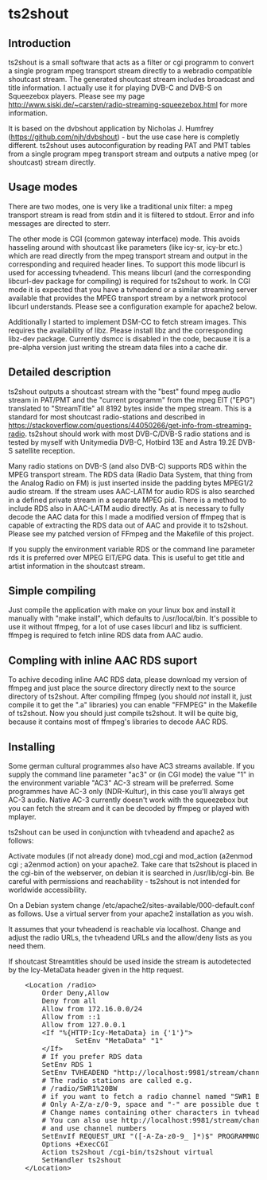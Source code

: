 # ts2shout

## Introduction
ts2shout is a small software that acts as a filter or cgi programm to convert a
single program mpeg transport stream directly to a webradio compatible
shoutcast stream. The generated shoutcast stream includes broadcast and title
information. I actually use it for playing DVB-C and DVB-S on Squeezebox
players. Please see my page
http://www.siski.de/~carsten/radio-streaming-squeezebox.html for more
information.

It is based on the dvbshout application by Nicholas J. Humfrey
(https://github.com/njh/dvbshout) - but the use case here is completly
different. ts2shout uses autoconfiguration by reading PAT and PMT tables from a
single program mpeg transport stream and outputs a native mpeg (or shoutcast) stream 
directly.

## Usage modes

There are two modes, one is very like a traditional unix filter: a mpeg transport stream
is read from stdin and it is filtered to stdout. Error and info messages are directed to 
sterr. 

The other mode is CGI (common gateway interface) mode. This avoids hasseling
around with shoutcast like parameters (like icy-sr, icy-br etc.) which are read
directly from the mpeg transport stream and output in the corresponding and
required header lines. To support this mode libcurl is used for accessing
tvheadend. This means libcurl (and the corresponding libcurl-dev package for
compiling) is required for ts2shout to work. In CGI mode it is expected that
you have a tvheadend or a similar streaming server available that provides the
MPEG transport stream by a network protocol libcurl understands. Please see
a configuration example for apache2 below.

Additionally I started to implement DSM-CC to fetch stream images. This
requires the availability of libz. Please install libz and the corresponding
libz-dev package. Currently dsmcc is disabled in the code, because it is a
pre-alpha version just writing the stream data files into a cache dir.

## Detailed description

ts2shout outputs a shoutcast stream with the "best" found mpeg audio stream in
PAT/PMT and the "current programm" from the mpeg EIT ("EPG") translated to
"StreamTitle" all 8192 bytes inside the mpeg stream. This is a standard for
most shoutcast radio-stations and described in
https://stackoverflow.com/questions/44050266/get-info-from-streaming-radio.
ts2shout should work with most DVB-C/DVB-S radio stations and is tested by
myself with Unitymedia DVB-C, Hotbird 13E and Astra 19.2E DVB-S satellite
reception.

Many radio stations on DVB-S (and also DVB-C) supports RDS within the MPEG
transport stream. The RDS data (Radio Data System, that thing from the Analog
Radio on FM) is just inserted inside the padding bytes MPEG1/2 audio stream. If
the stream uses AAC-LATM for audio RDS is also searched in a defined private
stream in a separate MPEG pid. There is a method to include RDS also
in AAC-LATM audio directly. As at is necessary to fully decode the AAC data for this
I made a modified version of ffmpeg that is capable of extracting the RDS data out of 
AAC and provide it to ts2shout. Please see my patched version of FFmpeg and the Makefile of this project.

If you supply the environment variable RDS or the command line parameter rds it is
preferred over MPEG EIT/EPG data. This is useful to get title and artist
information in the shoutcast stream.

## Simple compiling 

Just compile the application with make on your linux box and install it
manually with "make install", which defaults to /usr/local/bin. It's possible
to use it without ffmpeg, for a lot of use cases libcurl and libz is sufficient.
ffmpeg is required to fetch inline RDS data from AAC audio.

## Compling with inline AAC RDS suport 

To achive decoding inline AAC RDS data, please download my version of ffmpeg and just place the source directory directly
next to the source directory of ts2shout. After compiling ffmpeg (you should *not* install it, just 
compile it to get the ".a" libraries) you can enable "FFMPEG" in the Makefile of
ts2shout. Now you should just compile ts2shout. It will be quite big, because it 
contains most of ffmpeg's libraries to decode AAC RDS.

## Installing

Some german cultural programmes also have AC3 streams available. If you supply
the command line parameter "ac3" or (in CGI mode) the value "1" in the
environment variable "AC3" AC-3 stream will be preferred. Some programmes have
AC-3 only (NDR-Kultur), in this case you'll always get AC-3 audio. Native AC-3
currently doesn't work with the squeezebox but you can fetch the stream and it
can be decoded by ffmpeg or played with mplayer.

ts2shout can be used in conjunction with tvheadend and apache2 as follows: 

Activate modules (if not already done) mod_cgi and mod_action (a2enmod cgi ;
a2enmod action) on your apache2.  Take care that ts2shout is placed in the
cgi-bin of the webserver, on debian it is searched in /usr/lib/cgi-bin. Be careful
with permissions and reachability - ts2shout is not intended for worldwide accessibility.

On a Debian system change /etc/apache2/sites-available/000-default.conf as follows. Use a virtual server
from your apache2 installation as you wish. 

It assumes that your tvheadend is reachable via localhost. Change and adjust the radio
URLs, the tvheadend URLs and the allow/deny lists as you need them. 

If shoutcast Streamtitles should be used inside the stream is autodetected by
the Icy-MetaData header given in the http request. 

<pre>
	&lt;Location /radio&gt;
		Order Deny,Allow
		Deny from all
		Allow from 172.16.0.0/24
		Allow from ::1
		Allow from 127.0.0.1
		&lt;If "%{HTTP:Icy-MetaData} in {'1'}"&gt;
				SetEnv "MetaData" "1"
		&lt;/If&gt;
		# If you prefer RDS data
		SetEnv RDS 1 
		SetEnv TVHEADEND "http://localhost:9981/stream/channelname"
		# The radio stations are called e.g. 
		# /radio/SWR1%20BW 
		# if you want to fetch a radio channel named "SWR1 BW" in tvheadend
		# Only A-Z/a-z/0-9, space and "-" are possible due to the regex.
		# Change names containing other characters in tvheadend frontend 
		# You can also use http://localhost:9981/stream/channelnumber 
		# and use channel numbers
		SetEnvIf REQUEST_URI "([-A-Za-z0-9_ ]*)$" PROGRAMMNO=$1
		Options +ExecCGI
		Action ts2shout /cgi-bin/ts2shout virtual
		SetHandler ts2shout
	&lt;/Location&gt;
</pre>

